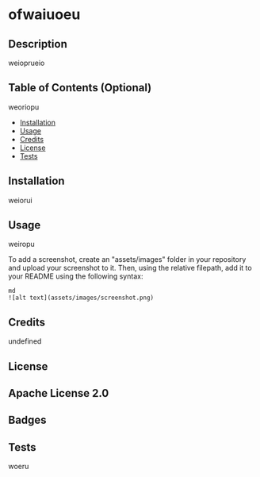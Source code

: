 # ofwaiuoeu

## Description

weioprueio 

## Table of Contents (Optional)

weoriopu 

- [Installation](#installation)
- [Usage](#usage)
- [Credits](#credits)
- [License](#license)
- [Tests](#tests)

## Installation

weiorui 

## Usage

weiropu 

To add a screenshot, create an "assets/images" folder in your repository and upload your screenshot to it. Then, using the relative filepath, add it to your README using the following syntax:

    md
    ![alt text](assets/images/screenshot.png)

## Credits

undefined 

## License

Apache License 2.0 
---

## Badges

## Tests

woeru